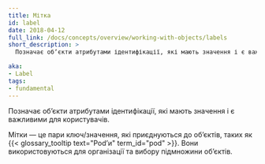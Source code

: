 ```yaml
---
title: Мітка
id: label
date: 2018-04-12
full_link: /docs/concepts/overview/working-with-objects/labels
short_description: >
  Позначає обʼєкти атрибутами ідентифікації, які мають значення і є важливими для користувачів.

aka:
- Label
tags:
- fundamental
---
```


Позначає обʼєкти атрибутами ідентифікації, які мають значення і є важливими для користувачів.

<!--more-->

Мітки — це пари ключ/значення, які приєднуються до обʼєктів, таких як {{< glossary_tooltip text="Podʼи" term_id="pod" >}}. Вони використовуються для організації та вибору підмножини обʼєктів.
